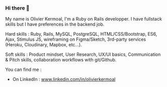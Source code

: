 ### Hi there 👋

My name is Olivier Kermoal, I'm a Ruby on Rails developper. I have fullstack skills but I have preferences in the backend job.

Hard skills : Ruby, Rails, MySQL, PostgreSQL, HTML/CSS/Bootstrap, ES6, Ajax, Stimulus JS, wireframing on Figma/Sketch, 3rd-party services (Heroku, Cloudinary, Mapbox, etc…).

Soft skills : Product mindset, User Research, UX/UI basics, Communication & Pitch skills, collaboration workflows with git/Github.

You can find me :
- On LinkedIn : www.linkedin.com/in/olivierkermoal
